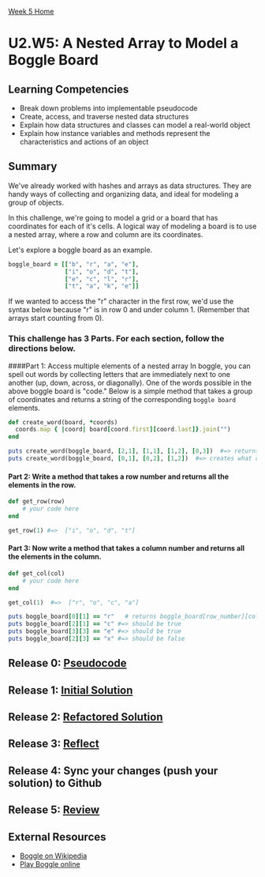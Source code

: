 [Week 5 Home](../)

# U2.W5: A Nested Array to Model a Boggle Board


## Learning Competencies
- Break down problems into implementable pseudocode 
- Create, access, and traverse nested data structures
- Explain how data structures and classes can model a real-world object
- Explain how instance variables and methods represent the characteristics and actions of an object

## Summary

We've already worked with hashes and arrays as data structures.  They are handy ways of collecting and organizing data, and ideal for modeling a group of objects.  

In this challenge, we're going to model a grid or a board that has coordinates for each of it's cells.  A logical way of modeling a board is to use a nested array, where a row and column are its coordinates.

Let's explore a boggle board as an example.

```ruby
boggle_board = [["b", "r", "a", "e"],
                ["i", "o", "d", "t"],
                ["e", "c", "l", "r"],
                ["t", "a", "k", "e"]]
```

If we wanted to access the "r" character in the first row, we'd use the syntax below because "r" is in row 0 and under column 1. (Remember that arrays start counting from 0).

### This challenge has 3 Parts. For each section, follow the directions below. 

####Part 1: Access multiple elements of a nested array
In boggle, you can spell out words by collecting letters that are immediately next to one another (up, down, across, or diagonally).  One of the words possible in the above boggle board is "code." Below is a simple method that takes a group of coordinates and returns a string of the corresponding `boggle board` elements. 

  ```ruby
  def create_word(board, *coords)
    coords.map { |coord| board[coord.first][coord.last]}.join("")
  end

  puts create_word(boggle_board, [2,1], [1,1], [1,2], [0,3])  #=> returns "code"  
  puts create_word(boggle_board, [0,1], [0,2], [1,2])  #=> creates what california slang word?
  ```

#### Part 2: Write a method that takes a row number and returns all the elements in the row.  

```ruby
def get_row(row)
    # your code here
end

get_row(1) #=>  ["i", "o", "d", "t"]
```


#### Part 3: Now write a method that takes a column number and returns all the elements in the column.

```ruby
def get_col(col)
    # your code here
end

get_col(1)  #=>  ["r", "o", "c", "a"]
```


```ruby 
puts boggle_board[0][1] == "r"   # returns boggle_board[row_number][column_number]
puts boggle_board[2][1] == "c" #=> should be true
puts boggle_board[3][3] == "e" #=> should be true
puts boggle_board[2][3] == "x" #=> should be false
```


## Release 0: [Pseudocode](../../references/pseudocode.md)

## Release 1: [Initial Solution](../../references/initial_solution.md)

## Release 2: [Refactored Solution](../../references/refactoring.md)

## Release 3: [Reflect](../../references/reflection_guidelines.md)

## Release 4: Sync your changes (push your solution) to Github

## Release 5: [Review](../../references/review.md)


## External Resources
* [Boggle on Wikipedia](http://en.wikipedia.org/wiki/Boggle)
* [Play Boggle online](http://www.wordplays.com/boggle)